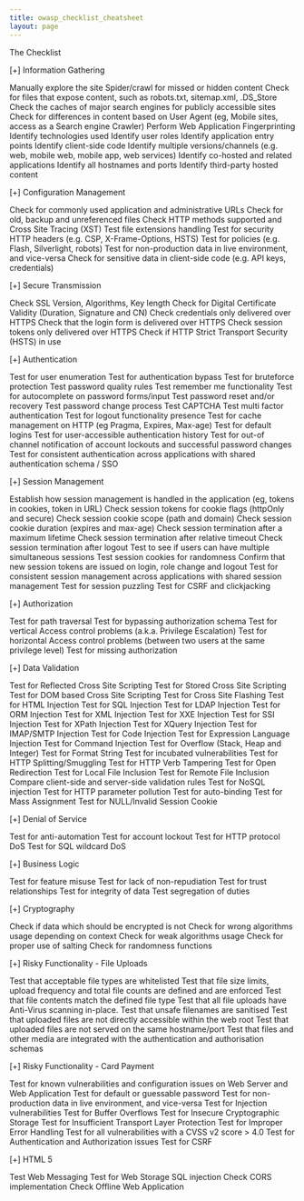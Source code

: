 ```yaml
---
title: owasp_checklist_cheatsheet
layout: page
---
```

The Checklist

[+] Information Gathering

Manually explore the site
Spider/crawl for missed or hidden content
Check for files that expose content, such as robots.txt, sitemap.xml, .DS_Store
Check the caches of major search engines for publicly accessible sites
Check for differences in content based on User Agent (eg, Mobile sites, access as a Search engine Crawler)
Perform Web Application Fingerprinting
Identify technologies used
Identify user roles
Identify application entry points
Identify client-side code
Identify multiple versions/channels (e.g. web, mobile web, mobile app, web services)
Identify co-hosted and related applications
Identify all hostnames and ports
Identify third-party hosted content

[+] Configuration Management

Check for commonly used application and administrative URLs
Check for old, backup and unreferenced files
Check HTTP methods supported and Cross Site Tracing (XST)
Test file extensions handling
Test for security HTTP headers (e.g. CSP, X-Frame-Options, HSTS)
Test for policies (e.g. Flash, Silverlight, robots)
Test for non-production data in live environment, and vice-versa
Check for sensitive data in client-side code (e.g. API keys, credentials)

[+] Secure Transmission

Check SSL Version, Algorithms, Key length
Check for Digital Certificate Validity (Duration, Signature and CN)
Check credentials only delivered over HTTPS
Check that the login form is delivered over HTTPS
Check session tokens only delivered over HTTPS
Check if HTTP Strict Transport Security (HSTS) in use

[+] Authentication

Test for user enumeration
Test for authentication bypass
Test for bruteforce protection
Test password quality rules
Test remember me functionality
Test for autocomplete on password forms/input
Test password reset and/or recovery
Test password change process
Test CAPTCHA
Test multi factor authentication
Test for logout functionality presence
Test for cache management on HTTP (eg Pragma, Expires, Max-age)
Test for default logins
Test for user-accessible authentication history
Test for out-of channel notification of account lockouts and successful password changes
Test for consistent authentication across applications with shared authentication schema / SSO

[+] Session Management

Establish how session management is handled in the application (eg, tokens in cookies, token in URL)
Check session tokens for cookie flags (httpOnly and secure)
Check session cookie scope (path and domain)
Check session cookie duration (expires and max-age)
Check session termination after a maximum lifetime
Check session termination after relative timeout
Check session termination after logout
Test to see if users can have multiple simultaneous sessions
Test session cookies for randomness
Confirm that new session tokens are issued on login, role change and logout
Test for consistent session management across applications with shared session management
Test for session puzzling
Test for CSRF and clickjacking

[+] Authorization

Test for path traversal
Test for bypassing authorization schema
Test for vertical Access control problems (a.k.a. Privilege Escalation)
Test for horizontal Access control problems (between two users at the same privilege level)
Test for missing authorization

[+] Data Validation

Test for Reflected Cross Site Scripting
Test for Stored Cross Site Scripting
Test for DOM based Cross Site Scripting
Test for Cross Site Flashing
Test for HTML Injection
Test for SQL Injection
Test for LDAP Injection
Test for ORM Injection
Test for XML Injection
Test for XXE Injection
Test for SSI Injection
Test for XPath Injection
Test for XQuery Injection
Test for IMAP/SMTP Injection
Test for Code Injection
Test for Expression Language Injection
Test for Command Injection
Test for Overflow (Stack, Heap and Integer)
Test for Format String
Test for incubated vulnerabilities
Test for HTTP Splitting/Smuggling
Test for HTTP Verb Tampering
Test for Open Redirection
Test for Local File Inclusion
Test for Remote File Inclusion
Compare client-side and server-side validation rules
Test for NoSQL injection
Test for HTTP parameter pollution
Test for auto-binding
Test for Mass Assignment
Test for NULL/Invalid Session Cookie

[+] Denial of Service

Test for anti-automation
Test for account lockout
Test for HTTP protocol DoS
Test for SQL wildcard DoS

[+] Business Logic

Test for feature misuse
Test for lack of non-repudiation
Test for trust relationships
Test for integrity of data
Test segregation of duties

[+] Cryptography

Check if data which should be encrypted is not
Check for wrong algorithms usage depending on context
Check for weak algorithms usage
Check for proper use of salting
Check for randomness functions

[+] Risky Functionality - File Uploads

Test that acceptable file types are whitelisted
Test that file size limits, upload frequency and total file counts are defined and are enforced
Test that file contents match the defined file type
Test that all file uploads have Anti-Virus scanning in-place.
Test that unsafe filenames are sanitised
Test that uploaded files are not directly accessible within the web root
Test that uploaded files are not served on the same hostname/port
Test that files and other media are integrated with the authentication and authorisation schemas

[+] Risky Functionality - Card Payment

Test for known vulnerabilities and configuration issues on Web Server and Web Application
Test for default or guessable password
Test for non-production data in live environment, and vice-versa
Test for Injection vulnerabilities
Test for Buffer Overflows
Test for Insecure Cryptographic Storage
Test for Insufficient Transport Layer Protection
Test for Improper Error Handling
Test for all vulnerabilities with a CVSS v2 score > 4.0
Test for Authentication and Authorization issues
Test for CSRF

[+] HTML 5

Test Web Messaging
Test for Web Storage SQL injection
Check CORS implementation
Check Offline Web Application